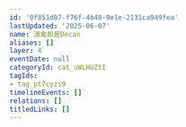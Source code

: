 ```yaml
---
id: '0f851d97-f76f-4b48-9e1e-2131ca949fea'
lastUpdated: '2025-06-07'
name: 演禽即是Decan
aliases: []
layer: 4
eventDate: null
categoryId: cat_uWLHUZtI
tagIds:
- tag_pt7cyzs9
timelineEvents: []
relations: []
titledLinks: []
---
```



